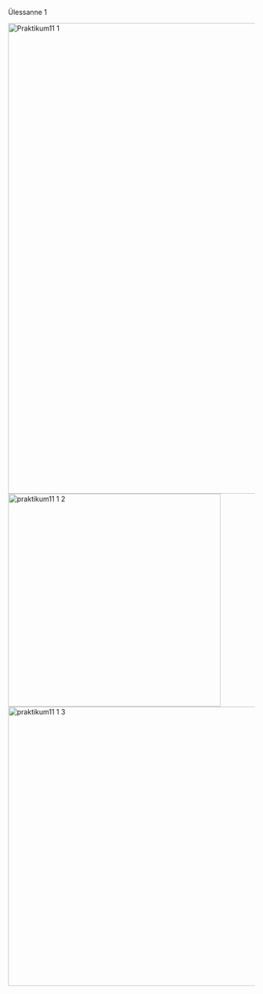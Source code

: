 Ülessanne 1

<img width="959" alt="Praktikum11 1" src="https://github.com/user-attachments/assets/6c2190ea-15cc-459f-9d12-81493622bb9c">
<img width="434" alt="praktikum11 1 2" src="https://github.com/user-attachments/assets/9e85b4b0-b881-4bad-a48f-cdbb357638ab">
<img width="569" alt="praktikum11 1 3" src="https://github.com/user-attachments/assets/4cbdc7ff-bdd2-46b6-be43-db4b46a81904">
